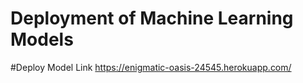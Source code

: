# Deployment of Machine Learning Models

#Deploy Model Link
https://enigmatic-oasis-24545.herokuapp.com/ 

